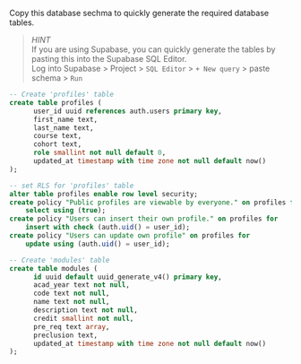 Copy this database sechma to quickly generate the required database tables.
> *HINT*  
> If you are using Supabase, you can quickly generate the tables by pasting this into the Supabase SQL Editor.  
> Log into Supabase > Project > `SQL Editor` > `+ New query` > paste schema > `Run`

``` sql
-- Create 'profiles' table
create table profiles (
      user_id uuid references auth.users primary key,
      first_name text,
      last_name text,
      course text,
      cohort text,
      role smallint not null default 0,
      updated_at timestamp with time zone not null default now()
);

-- set RLS for 'profiles' table
alter table profiles enable row level security;
create policy "Public profiles are viewable by everyone." on profiles for
    select using (true);
create policy "Users can insert their own profile." on profiles for
    insert with check (auth.uid() = user_id);
create policy "Users can update own profile" on profiles for
    update using (auth.uid() = user_id);

-- Create 'modules' table
create table modules (
      id uuid default uuid_generate_v4() primary key,
      acad_year text not null,
      code text not null,
      name text not null,
      description text not null,
      credit smallint not null,
      pre_req text array,
      preclusion text,
      updated_at timestamp with time zone not null default now()
);
```
